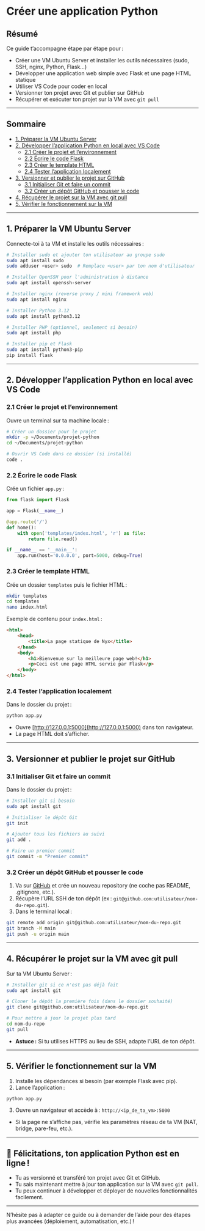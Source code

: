# Créer une application Python

## Résumé

Ce guide t’accompagne étape par étape pour :

- Créer une VM Ubuntu Server et installer les outils nécessaires (sudo, SSH, nginx, Python, Flask…)
- Développer une application web simple avec Flask et une page HTML statique
- Utiliser VS Code pour coder en local
- Versionner ton projet avec Git et publier sur GitHub
- Récupérer et exécuter ton projet sur la VM avec `git pull`

---

## Sommaire

- [1. Préparer la VM Ubuntu Server](#1-pr%C3%A9parer-la-vm-ubuntu-server)
- [2. Développer l’application Python en local avec VS Code](#2-d%C3%A9velopper-lapplication-python-en-local-avec-vs-code)
    - [2.1 Créer le projet et l’environnement](#21-cr%C3%A9er-le-projet-et-lenvironnement)
    - [2.2 Écrire le code Flask](#22-%C3%A9crire-le-code-flask)
    - [2.3 Créer le template HTML](#23-cr%C3%A9er-le-template-html)
    - [2.4 Tester l’application localement](#24-tester-lapplication-localement)
- [3. Versionner et publier le projet sur GitHub](#3-versionner-et-publier-le-projet-sur-github)
    - [3.1 Initialiser Git et faire un commit](#31-initialiser-git-et-faire-un-commit)
    - [3.2 Créer un dépôt GitHub et pousser le code](#32-cr%C3%A9er-un-d%C3%A9p%C3%B4t-github-et-pousser-le-code)
- [4. Récupérer le projet sur la VM avec git pull](#4-r%C3%A9cup%C3%A9rer-le-projet-sur-la-vm-avec-git-pull)
- [5. Vérifier le fonctionnement sur la VM](#5-v%C3%A9rifier-le-fonctionnement-sur-la-vm)

---

## 1. Préparer la VM Ubuntu Server

Connecte-toi à ta VM et installe les outils nécessaires :

```bash
# Installer sudo et ajouter ton utilisateur au groupe sudo
sudo apt install sudo
sudo adduser <user> sudo  # Remplace <user> par ton nom d'utilisateur

# Installer OpenSSH pour l'administration à distance
sudo apt install openssh-server

# Installer nginx (reverse proxy / mini framework web)
sudo apt install nginx

# Installer Python 3.12
sudo apt install python3.12

# Installer PHP (optionnel, seulement si besoin)
sudo apt install php

# Installer pip et Flask
sudo apt install python3-pip
pip install flask
```


---

## 2. Développer l’application Python en local avec VS Code

### 2.1 Créer le projet et l’environnement

Ouvre un terminal sur ta machine locale :

```bash
# Créer un dossier pour le projet
mkdir -p ~/Documents/projet-python
cd ~/Documents/projet-python

# Ouvrir VS Code dans ce dossier (si installé)
code .
```


### 2.2 Écrire le code Flask

Crée un fichier `app.py` :

```python
from flask import Flask

app = Flask(__name__)

@app.route('/')
def home():
    with open('templates/index.html', 'r') as file:
        return file.read()

if __name__ == '__main__':
    app.run(host='0.0.0.0', port=5000, debug=True)
```


### 2.3 Créer le template HTML

Crée un dossier `templates` puis le fichier HTML :

```bash
mkdir templates
cd templates
nano index.html
```

Exemple de contenu pour `index.html` :

```html
<html>
    <head>
        <title>La page statique de Nyx</title>
    </head>
    <body>
        <h1>Bienvenue sur la meilleure page web!</h1>
        <p>Ceci est une page HTML servie par Flask</p>
    </body>
</html>
```


### 2.4 Tester l’application localement

Dans le dossier du projet :

```bash
python app.py
```

- Ouvre [http://127.0.0.1:5000](http://127.0.0.1:5000) dans ton navigateur.
- La page HTML doit s’afficher.

---

## 3. Versionner et publier le projet sur GitHub

### 3.1 Initialiser Git et faire un commit

Dans le dossier du projet :

```bash
# Installer git si besoin
sudo apt install git

# Initialiser le dépôt Git
git init

# Ajouter tous les fichiers au suivi
git add .

# Faire un premier commit
git commit -m "Premier commit"
```


### 3.2 Créer un dépôt GitHub et pousser le code

1. Va sur [GitHub](https://github.com) et crée un nouveau repository (ne coche pas README, .gitignore, etc.).
2. Récupère l’URL SSH de ton dépôt (ex : `git@github.com:utilisateur/nom-du-repo.git`).
3. Dans le terminal local :
```bash
git remote add origin git@github.com:utilisateur/nom-du-repo.git
git branch -M main
git push -u origin main
```


---

## 4. Récupérer le projet sur la VM avec git pull

Sur ta VM Ubuntu Server :

```bash
# Installer git si ce n'est pas déjà fait
sudo apt install git

# Cloner le dépôt la première fois (dans le dossier souhaité)
git clone git@github.com:utilisateur/nom-du-repo.git

# Pour mettre à jour le projet plus tard
cd nom-du-repo
git pull
```

- **Astuce :** Si tu utilises HTTPS au lieu de SSH, adapte l’URL de ton dépôt.

---

## 5. Vérifier le fonctionnement sur la VM

1. Installe les dépendances si besoin (par exemple Flask avec pip).
2. Lance l’application :
```bash
python app.py
```

3. Ouvre un navigateur et accède à :
`http://<ip_de_ta_vm>:5000`

- Si la page ne s’affiche pas, vérifie les paramètres réseau de ta VM (NAT, bridge, pare-feu, etc.).

---

## 🎉 Félicitations, ton application Python est en ligne !

- Tu as versionné et transféré ton projet avec Git et GitHub.
- Tu sais maintenant mettre à jour ton application sur la VM avec `git pull`.
- Tu peux continuer à développer et déployer de nouvelles fonctionnalités facilement.

---

N’hésite pas à adapter ce guide ou à demander de l’aide pour des étapes plus avancées (déploiement, automatisation, etc.) !